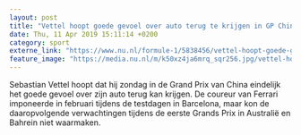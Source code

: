 ```yaml
---
layout: post
title: "Vettel hoopt goede gevoel over auto terug te krijgen in GP China"
date: Thu, 11 Apr 2019 15:11:14 +0200
category: sport
externe_link: "https://www.nu.nl/formule-1/5838456/vettel-hoopt-goede-gevoel-over-auto-terug-te-krijgen-in-gp-china.html"
feature_image: "https://media.nu.nl/m/k50xz4ja6mrq_sqr256.jpg/vettel-hoopt-goede-gevoel-over-auto-terug-te-krijgen-in-gp-china.jpg"
---
```


Sebastian Vettel hoopt dat hij zondag in de Grand Prix van China eindelijk het goede gevoel over zijn auto terug kan krijgen. De coureur van Ferrari imponeerde in februari tijdens de testdagen in Barcelona, maar kon de daaropvolgende verwachtingen tijdens de eerste Grands Prix in Australië en Bahrein niet waarmaken.
